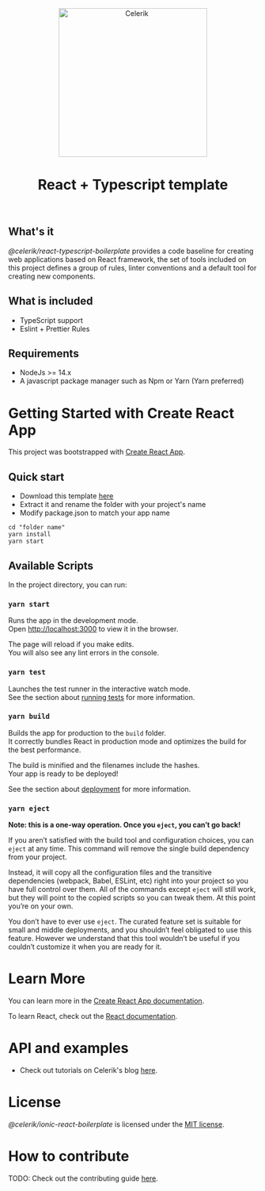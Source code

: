 <div align="center" markdown="1">

<img src="https://celerik.com/wp-content/uploads/2019/12/celerik-1.svg" alt="Celerik" width="300">

# React + Typescript template

<br>

</div>

## What's it

_@celerik/react-typescript-boilerplate_ provides a code baseline for creating web applications based on React framework, the set of tools included on this project defines a group of rules, linter conventions and a default tool for creating new components.

## What is included

- TypeScript support
- Eslint + Prettier Rules

## Requirements

- NodeJs >= 14.x
- A javascript package manager such as Npm or Yarn (Yarn preferred)

# Getting Started with Create React App

This project was bootstrapped with [Create React App](https://github.com/facebook/create-react-app).

## Quick start

- Download this template [here](https://github.com/celerik/react-typescript-boilerplate/archive/refs/heads/main.zip)
- Extract it and rename the folder with your project's name
- Modify package.json to match your app name

```
cd "folder name"
yarn install
yarn start
```

## Available Scripts

In the project directory, you can run:

### `yarn start`

Runs the app in the development mode.\
Open [http://localhost:3000](http://localhost:3000) to view it in the browser.

The page will reload if you make edits.\
You will also see any lint errors in the console.

### `yarn test`

Launches the test runner in the interactive watch mode.\
See the section about [running tests](https://facebook.github.io/create-react-app/docs/running-tests) for more information.

### `yarn build`

Builds the app for production to the `build` folder.\
It correctly bundles React in production mode and optimizes the build for the best performance.

The build is minified and the filenames include the hashes.\
Your app is ready to be deployed!

See the section about [deployment](https://facebook.github.io/create-react-app/docs/deployment) for more information.

### `yarn eject`

**Note: this is a one-way operation. Once you `eject`, you can’t go back!**

If you aren’t satisfied with the build tool and configuration choices, you can `eject` at any time. This command will remove the single build dependency from your project.

Instead, it will copy all the configuration files and the transitive dependencies (webpack, Babel, ESLint, etc) right into your project so you have full control over them. All of the commands except `eject` will still work, but they will point to the copied scripts so you can tweak them. At this point you’re on your own.

You don’t have to ever use `eject`. The curated feature set is suitable for small and middle deployments, and you shouldn’t feel obligated to use this feature. However we understand that this tool wouldn’t be useful if you couldn’t customize it when you are ready for it.

# Learn More

You can learn more in the [Create React App documentation](https://facebook.github.io/create-react-app/docs/getting-started).

To learn React, check out the [React documentation](https://reactjs.org/).

# API and examples

- Check out tutorials on Celerik's blog [here](http://celerik.com).

# License

_@celerik/ionic-react-boilerplate_ is licensed under the [MIT license](LICENSE).

# How to contribute

TODO: Check out the contributing guide [here](CONTRIBUTING.md).
